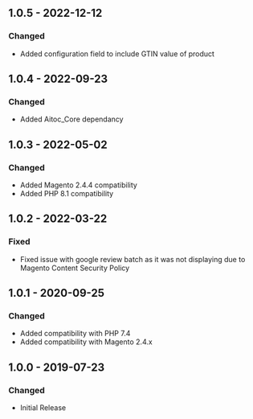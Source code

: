 ## 1.0.5 - 2022-12-12
### Changed
- Added configuration field to include GTIN value of product

## 1.0.4 - 2022-09-23
### Changed
- Added Aitoc_Core dependancy

## 1.0.3 - 2022-05-02
### Changed
- Added Magento 2.4.4 compatibility
- Added PHP 8.1 compatibility

## 1.0.2 - 2022-03-22
### Fixed
- Fixed issue with google review batch as it was not displaying due to Magento Content Security Policy

## 1.0.1 - 2020-09-25
### Changed
- Added compatibility with PHP 7.4
- Added compatibility with Magento 2.4.x

## 1.0.0 - 2019-07-23
### Changed
- Initial Release
